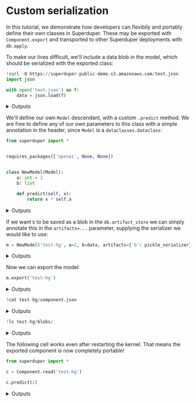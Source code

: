 
# Custom serialization

In this tutorial, we demonstrate how developers can flexibily and portably define
their own classes in Superduper. These may be exported with `Component.export` 
and transported to other Superduper deployments with `db.apply`.

To make our lives difficult, we'll include a data blob in the model, which should be serialized with the 
exported class:

```python
!curl -O https://superduper-public-demo.s3.amazonaws.com/text.json
import json

with open('text.json') as f:
    data = json.load(f)
```

<details>
<summary>Outputs</summary>

</details>

We'll define our own `Model` descendant, with a custom `.predict` method. 
We are free to define any of our own parameters to this class with a simple annotation in the header, since `Model` 
is a `dataclasses.dataclass`:

```python
from superduper import *


requires_packages(['openai', None, None])


class NewModel(Model):
    a: int = 2
    b: list

    def predict(self, x):
        return x * self.a
```

<details>
<summary>Outputs</summary>

</details>

If we want `b` to be saved as a blob in the `db.artifact_store` we can simply
annotate this in the `artifacts=...` parameter, supplying the serializer we would like to use:

```python
m = NewModel('test-hg', a=2, b=data, artifacts={'b': pickle_serializer})
```

<details>
<summary>Outputs</summary>

</details>

Now we can export the model:

```python
m.export('test-hg')
```

<details>
<summary>Outputs</summary>

</details>

```python
!cat test-hg/component.json
```

<details>
<summary>Outputs</summary>
<pre>
    \{
      "_base": "?test-hg",
      "_builds": \{
        "dill": \{
          "_path": "superduper.components.datatype.get_serializer",
          "method": "dill",
          "encodable": "artifact"
        \},
        "d0cd766789b72ffd8cb3d56484b02d8262dcc9b4": \{
          "_path": "superduper.components.datatype.Artifact",
          "datatype": "?dill",
          "blob": "&:blob:d0cd766789b72ffd8cb3d56484b02d8262dcc9b4"
        \},
        "pickle": \{
          "_path": "superduper.components.datatype.get_serializer",
          "method": "pickle",
          "encodable": "artifact"
        \},
        "e149b30249df8e7e2785fbbb58054cbe898a3cfd": \{
          "_path": "superduper.components.datatype.Artifact",
          "datatype": "?pickle",
          "blob": "&:blob:e149b30249df8e7e2785fbbb58054cbe898a3cfd"
        \},
        "test-hg": \{
          "_object": "?d0cd766789b72ffd8cb3d56484b02d8262dcc9b4",
          "b": "?e149b30249df8e7e2785fbbb58054cbe898a3cfd"
        \}
      \},
      "_files": \{\}
    \}
</pre>
</details>

```python
!ls test-hg/blobs/
```

<details>
<summary>Outputs</summary>
<pre>
    748ab67dbe58e1c269f83d72a77ad91cbc313c24
    d0cd766789b72ffd8cb3d56484b02d8262dcc9b4
    e149b30249df8e7e2785fbbb58054cbe898a3cfd

</pre>
</details>

The following cell works even after restarting the kernel.
That means the exported component is now completely portable!

```python
from superduper import *

c = Component.read('test-hg')

c.predict(2)
```

<details>
<summary>Outputs</summary>
<pre>
    4
</pre>
</details>
